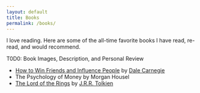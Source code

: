 ```yaml
---
layout: default
title: Books
permalink: /books/
---
```


I love reading. Here are some of the all-time favorite books I have read, re-read, and would recommend.

T0D0: Book Images, Description, and Personal Review

- [How to Win Friends and Influence People](https://en.wikipedia.org/wiki/How_to_Win_Friends_and_Influence_People) by [Dale Carnegie](https://en.wikipedia.org/wiki/Dale_Carnegie)
- The Psychology of Money by Morgan Housel
- [The Lord of the Rings](https://en.wikipedia.org/wiki/The_Lord_of_the_Rings) by [J.R.R. Tolkien](https://en.wikipedia.org/wiki/J._R._R._Tolkien)

<!---
Should I recommend the following (Rethink, Reread)?

- Mindset: The New Psychology of Success by Carol S. Dweck
- 12 Rules for Life: An Antidote to Chaos by Jordan B. Peterson and Norman Doidge
- Extreme Ownership: How U.S. Navy SEALs Lead and Win by Jocko Willink and Leif Babin
- Man's Search for Meaning by Viktor E. Frankl and Harold S. Kushner
- The Daily Stoic: 366 Meditations on Wisdom, Perseverance, and the Art of Living by Ryan Holiday and Stephen Hanselman
- The Richest Man in Babylon by George S. Clason
- The One Thing: The Surprisingly Simple Truth Behind Extraordinary Results by Gary Keller and Jay Papasan
- The Third Door: The Wild Quest to Uncover How the World's Most Successful People Launched Their Careers by Alex Banayan
- How to Stop Worrying and Start Living by Dale Carnegie
- The Design of Everyday Things by Donald A. Norman
- How We Got to Now: Six Innovations That Made the Modern World by Steven Johnson
- Things Hidden Since the Foundation of the World by René Girard
- 1984 by George Orwell
- Ego Is the Enemy by Ryan Holiday
- Atomic Habits: An Easy & Proven Way to Build Good Habits & Break Bad Ones by James Clear
- Can't Hurt Me: Master Your Mind and Defy the Odds by David Goggins
-->
